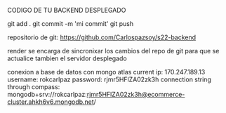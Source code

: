 CODIGO DE TU BACKEND DESPLEGADO

git add .
git commit -m 'mi commit'
git push

repositorio de git:
https://github.com/Carlospazsoy/s22-backend

render se encarga de sincronixar los cambios del repo de git para que se actualice tambien el servidor desplegado


conexion a base de datos con mongo atlas
current ip: 170.247.189.13
username: rokcarlpaz
password: rjmr5HFlZA02zk3h
connection string through compass: mongodb+srv://rokcarlpaz:rjmr5HFlZA02zk3h@ecommerce-cluster.ahkh6v6.mongodb.net/